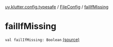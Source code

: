 [uy.klutter.config.typesafe](../index.md) / [FileConfig](index.md) / [failIfMissing](.)


# failIfMissing
<code>val failIfMissing: Boolean</code> [(source)](https://github.com/kohesive/klutter/blob/master/config-typesafe-jdk6/src/main/kotlin/uy/klutter/config/typesafe/ConfigLoading.kt#L136)<br/>

